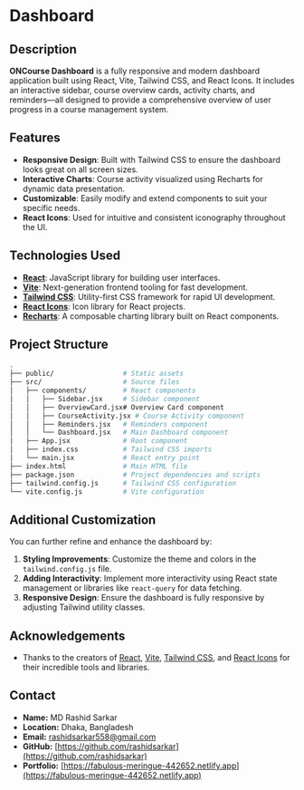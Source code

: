 

# Dashboard



## Description

**ONCourse Dashboard** is a fully responsive and modern dashboard application built using React, Vite, Tailwind CSS, and React Icons. It includes an interactive sidebar, course overview cards, activity charts, and reminders—all designed to provide a comprehensive overview of user progress in a course management system.

## Features

- **Responsive Design**: Built with Tailwind CSS to ensure the dashboard looks great on all screen sizes.
- **Interactive Charts**: Course activity visualized using Recharts for dynamic data presentation.
- **Customizable**: Easily modify and extend components to suit your specific needs.
- **React Icons**: Used for intuitive and consistent iconography throughout the UI.

## Technologies Used

- **[React](https://reactjs.org/)**: JavaScript library for building user interfaces.
- **[Vite](https://vitejs.dev/)**: Next-generation frontend tooling for fast development.
- **[Tailwind CSS](https://tailwindcss.com/)**: Utility-first CSS framework for rapid UI development.
- **[React Icons](https://react-icons.github.io/react-icons/)**: Icon library for React projects.
- **[Recharts](https://recharts.org/)**: A composable charting library built on React components.

## Project Structure

```bash
.
├── public/                 # Static assets
├── src/                    # Source files
│   ├── components/         # React components
│   │   ├── Sidebar.jsx     # Sidebar component
│   │   ├── OverviewCard.jsx# Overview Card component
│   │   ├── CourseActivity.jsx # Course Activity component
│   │   ├── Reminders.jsx   # Reminders component
│   │   └── Dashboard.jsx   # Main Dashboard component
│   ├── App.jsx             # Root component
│   ├── index.css           # Tailwind CSS imports
│   └── main.jsx            # React entry point
├── index.html              # Main HTML file
├── package.json            # Project dependencies and scripts
├── tailwind.config.js      # Tailwind CSS configuration
└── vite.config.js          # Vite configuration
```

## Additional Customization

You can further refine and enhance the dashboard by:

1. **Styling Improvements**: Customize the theme and colors in the `tailwind.config.js` file.
2. **Adding Interactivity**: Implement more interactivity using React state management or libraries like `react-query` for data fetching.
3. **Responsive Design**: Ensure the dashboard is fully responsive by adjusting Tailwind utility classes.

## Acknowledgements

- Thanks to the creators of [React](https://reactjs.org/), [Vite](https://vitejs.dev/), [Tailwind CSS](https://tailwindcss.com/), and [React Icons](https://react-icons.github.io/react-icons/) for their incredible tools and libraries.

## Contact

- **Name:** MD Rashid Sarkar
- **Location:** Dhaka, Bangladesh
- **Email:** [rashidsarkar558@gmail.com](mailto:rashidsarkar558@gmail.com)
- **GitHub:** [https://github.com/rashidsarkar](https://github.com/rashidsarkar)
- **Portfolio:** [https://fabulous-meringue-442652.netlify.app](https://fabulous-meringue-442652.netlify.app)

